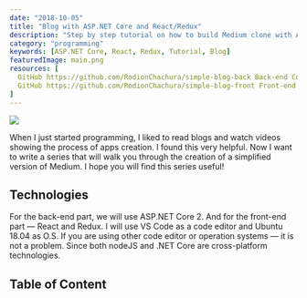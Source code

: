 ```yaml
---
date: "2018-10-05"
title: "Blog with ASP.NET Core and React/Redux"
description: "Step by step tutorial on how to build Medium clone with ASP.NET Core and React"
category: "programming"
keywords: [ASP.NET Core, React, Redux, Tutorial, Blog]
featuredImage: main.png
resources: [
  GitHub https://github.com/RodionChachura/simple-blog-back Back-end Code,
  GitHub https://github.com/RodionChachura/simple-blog-front Front-end Code
]
---
```


![](/main.png)

When I just started programming, I liked to read blogs and watch videos showing the process of apps creation. I found this very helpful. Now I want to write a series that will walk you through the creation of a simplified version of Medium. I hope you will find this series useful!

## Technologies

For the back-end part, we will use ASP.NET Core 2. And for the front-end part — React and Redux. I will use VS Code as a code editor and Ubuntu 18.04 as O.S. If you are using other code editor or operation systems — it is not a problem. Since both nodeJS and .NET Core are cross-platform technologies.

## Table of Content